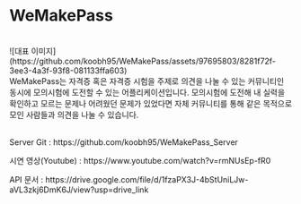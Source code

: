 # WeMakePass
<br>
![대표 이미지](https://github.com/koobh95/WeMakePass/assets/97695803/8281f72f-3ee3-4a3f-93f8-081133ffa603)
<br>
WeMakePass는 자격증 혹은 자격증 시험을 주제로 의견을 나눌 수 있는 커뮤니티인 동시에 모의시험에 도전할 수 있는 어플리케이션입니다. 모의시험에 도전해 내 실력을 확인하고 모르는 문제나 어려웠던 문제가 있었다면 자체 커뮤니티를 통해 같은 목적으로 모인 사람들과 의견을 나눌 수 있습니다.
<br><br>
<p>Server Git : https://github.com/koobh95/WeMakePass_Server</p>
<p>시연 영상(Youtube) : https://www.youtube.com/watch?v=rmNUsEp-fR0</p>
<p>API 문서 : https://drive.google.com/file/d/1fzaPX3J-4bStUniLJw-aVL3zkj6DmK6J/view?usp=drive_link</p>
